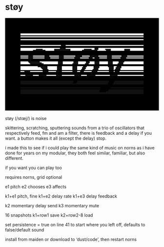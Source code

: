 # støy

![støy](screenshot.png)

støy (/stœj/) is noise

skittering, scratching, sputtering sounds from a trio of oscillators that respectively feed, fm and am a filter, there is feedback and a delay if you want. a button makes it all (except the delay) stop.

i made this to see if i could play the same kind of music on norns as i have done for years on my modular, they both feel similar, familiar, but also different.

if you want you can play too



requires norns, grid optional



e1 pitch
e2 chooses
e3 affects

k1+e1 pitch, fine
k1+e2 delay rate
k1+e3 delay feedback

k2 momentary delay send
k3 momentary mute

16 snapshots
k1+row1 save
k2+row2-8 load

set persistence = true on line 41 to start where you left off, defaults to false/default sound



install from maiden or download to ‘dust/code’, then restart norns
